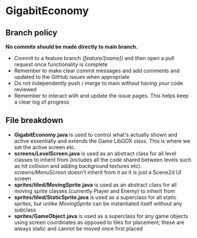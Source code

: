 # GigabitEconomy
## Branch policy
**No commits should be made directly to main branch.**

- Commit to a feature branch *(feature/[name])* and then open a pull request once functionality is complete
- Remember to make clear commit messages and add comments and updated to the GitHub issues when appropriate
- Do not independently push / merge to main without having your code reviewed
- Remember to interact with and update the issue pages. This helps keep a clear log of progress

## File breakdown 
- **GigabitEconomy.java** is used to control what's actually shown and active essentially and extends the Game LibGDX class. This is where we set the active screen etc.
- **screens/LevelScreen.java** is used as an abstract class for all level classes to inherit from (includes all the code shared between levels such as hit collision and adding background textures etc). _screens/MenuScreen_ doesn't inherit from it as it is just a Scene2d UI screen
- **sprites/tiled/MovingSprite.java** is used as an abstract class for all moving sprite classes (currently Player and Enemy) to inherit from
- **sprites/tiled/StaticSprite.java** is used as a superclass for all static sprites, but unlike *MovingSprite* can be instantiated itself without any subclass
- **sprites/GameObject.java** is used as a superclass for any game objects using screen coordinates as opposed to tiles for placement; these are always static and cannot be moved once first placed
